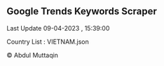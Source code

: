 

## Google Trends Keywords Scraper 
 
Last Update 09-04-2023 , 15:39:00

Country List :
VIETNAM.json



© Abdul Muttaqin 
